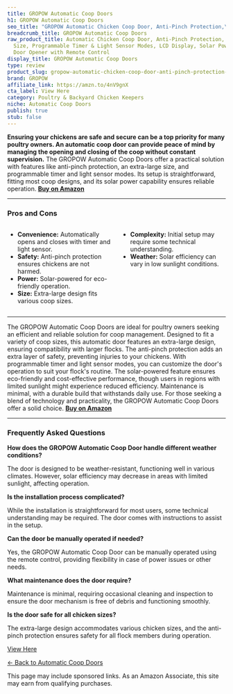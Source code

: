 ```yaml
---
title: GROPOW Automatic Coop Doors
h1: GROPOW Automatic Coop Doors
seo_title: "GROPOW Automatic Chicken Coop Door, Anti-Pinch Protection,\u2026"
breadcrumb_title: GROPOW Automatic Coop Doors
raw_product_title: Automatic Chicken Coop Door, Anti-Pinch Protection, Extra Large
  Size, Programmable Timer & Light Sensor Modes, LCD Display, Solar Powered Auto Chicken
  Door Opener with Remote Control
display_title: GROPOW Automatic Coop Doors
type: review
product_slug: gropow-automatic-chicken-coop-door-anti-pinch-protection-extra-large-si-838f496e
brand: GROPOW
affiliate_link: https://amzn.to/4nV9gnX
cta_label: View Here
category: Poultry & Backyard Chicken Keepers
niche: Automatic Coop Doors
publish: true
stub: false
---
```


<div id="intro" class="full-width">
  <p><strong>Ensuring your chickens are safe and secure can be a top priority for many poultry owners. An automatic coop door can provide peace of mind by managing the opening and closing of the coop without constant supervision.</strong> The GROPOW Automatic Coop Doors offer a practical solution with features like anti-pinch protection, an extra-large size, and programmable timer and light sensor modes. Its setup is straightforward, fitting most coop designs, and its solar power capability ensures reliable operation. <a href="https://amzn.to/4nV9gnX" rel="nofollow sponsored noopener" target="_blank"><strong>Buy on Amazon</strong></a></p>
</div>

<hr />
<h3 id="pros-cons">Pros and Cons</h3>
<div class="pc-grid" style="display:grid;grid-template-columns:1fr 1fr;gap:16px;">
  <ul>
    <li><strong>Convenience:</strong> Automatically opens and closes with timer and light sensor.</li>
    <li><strong>Safety:</strong> Anti-pinch protection ensures chickens are not harmed.</li>
    <li><strong>Power:</strong> Solar-powered for eco-friendly operation.</li>
    <li><strong>Size:</strong> Extra-large design fits various coop sizes.</li>
  </ul>
  <ul>
    <li><strong>Complexity:</strong> Initial setup may require some technical understanding.</li>
    <li><strong>Weather:</strong> Solar efficiency can vary in low sunlight conditions.</li>
  </ul>
</div>
<hr />

<div class="full-width">
  <p>The GROPOW Automatic Coop Doors are ideal for poultry owners seeking an efficient and reliable solution for coop management. Designed to fit a variety of coop sizes, this automatic door features an extra-large design, ensuring compatibility with larger flocks. The anti-pinch protection adds an extra layer of safety, preventing injuries to your chickens. With programmable timer and light sensor modes, you can customize the door's operation to suit your flock's routine. The solar-powered feature ensures eco-friendly and cost-effective performance, though users in regions with limited sunlight might experience reduced efficiency. Maintenance is minimal, with a durable build that withstands daily use. For those seeking a blend of technology and practicality, the GROPOW Automatic Coop Doors offer a solid choice. <a href="https://amzn.to/4nV9gnX" rel="nofollow sponsored noopener" target="_blank"><strong>Buy on Amazon</strong></a></p>
</div>

<hr />
<h3 id="faqs">Frequently Asked Questions</h3>

<p><strong>How does the GROPOW Automatic Coop Door handle different weather conditions?</strong></p>
<p>The door is designed to be weather-resistant, functioning well in various climates. However, solar efficiency may decrease in areas with limited sunlight, affecting operation.</p>

<p><strong>Is the installation process complicated?</strong></p>
<p>While the installation is straightforward for most users, some technical understanding may be required. The door comes with instructions to assist in the setup.</p>

<p><strong>Can the door be manually operated if needed?</strong></p>
<p>Yes, the GROPOW Automatic Coop Door can be manually operated using the remote control, providing flexibility in case of power issues or other needs.</p>

<p><strong>What maintenance does the door require?</strong></p>
<p>Maintenance is minimal, requiring occasional cleaning and inspection to ensure the door mechanism is free of debris and functioning smoothly.</p>

<p><strong>Is the door safe for all chicken sizes?</strong></p>
<p>The extra-large design accommodates various chicken sizes, and the anti-pinch protection ensures safety for all flock members during operation.</p>
<p><a class="btn" href="https://amzn.to/4nV9gnX" target="_blank" rel="nofollow sponsored noopener">View Here</a></p>
<p><a href="/roundups/poultry-backyard-chicken-keepers/automatic-coop-doors/">← Back to Automatic Coop Doors</a></p>
<aside class="disclosure">This page may include sponsored links. As an Amazon Associate, this site may earn from qualifying purchases.</aside>
